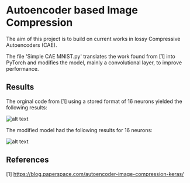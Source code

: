 # Autoencoder based Image Compression

The aim of this project is to build on current works in lossy Compressive Autoencoders (CAE).

The file 'Simple CAE MNIST.py' translates the work found from [1] into PyTorch and modifies the model, mainly a convolutional layer, to improve performance.

## Results
The orginal code from [1] using a stored format of 16 neurons yielded the following results:

![alt text](https://github.com/jackgrebenc/Autoencoder-based-Image-Compression/blob/main/Output%20of%20original%20model.png)

The modified model had the following results for 16 neurons:

![alt text](https://github.com/jackgrebenc/Autoencoder-based-Image-Compression/blob/main/Output%20of%20modified%20model.png)

## References
[1] https://blog.paperspace.com/autoencoder-image-compression-keras/ 

